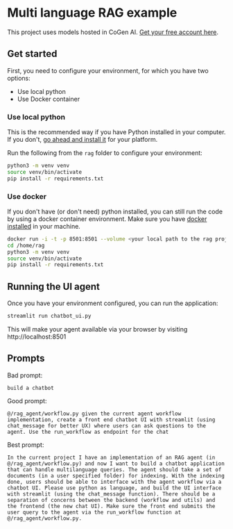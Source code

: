 # Multi language RAG example

This project uses models hosted in CoGen AI. [Get your free account here](https://cogenai.kalavai.net).


## Get started

First, you need to configure your environment, for which you have two options:
- Use local python
- Use Docker container


### Use local python

This is the recommended way if you have Python installed in your computer. If you don't, [go ahead and install it](https://www.python.org/downloads/) for your  platform.

Run the following from the `rag` folder to configure your environment:

```bash
python3 -m venv venv
source venv/bin/activate
pip install -r requirements.txt
```

### Use docker

If you don't have (or don't need) python installed, you can still run the code by using a docker container environment. Make sure you have [docker installed](https://docs.docker.com/engine/install/) in your machine.

```bash
docker run -i -t -p 8501:8501 --volume <your local path to the rag project>:/home/rag python:3.10-slim /bin/bash
cd /home/rag
python3 -m venv venv
source venv/bin/activate
pip install -r requirements.txt
```

## Running the UI agent

Once you have your environment configured, you can run the application:

```bash
streamlit run chatbot_ui.py
```

This will make your agent available via your browser by visiting http://localhost:8501


## Prompts

Bad prompt:

```
build a chatbot
```

Good prompt:

```
@/rag_agent/workflow.py given the current agent workflow implementation, create a front end chatbot UI with streamlit (using chat_message for better UX) where users can ask questions to the agent. Use the run_workflow as endpoint for the chat
```

Best prompt:

```
In the current project I have an implementation of an RAG agent (in @/rag_agent/workflow.py) and now I want to build a chatbot application that can handle multilanguage queries. The agent should take a set of documents (in a user specified folder) for indexing. With the indexing done, users should be able to interface with the agent workflow via a chatbot UI. Please use python as language, and build the UI interface with streamlit (using the chat_message function). There should be a separation of concerns between the backend (workflow and utils) and the frontend (the new chat UI). Make sure the front end submits the user query to the agent via the run_workflow function at @/rag_agent/workflow.py.

```

